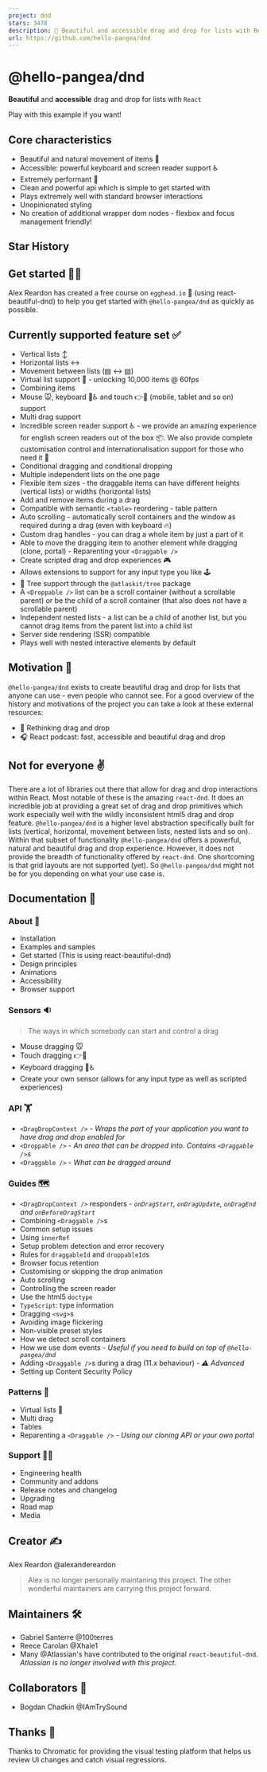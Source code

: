 ```yaml
---
project: dnd
stars: 3478
description: 💅 Beautiful and accessible drag and drop for lists with React. ⭐️ Star to support our work!
url: https://github.com/hello-pangea/dnd
---
```


@hello-pangea/dnd
=================

**Beautiful** and **accessible** drag and drop for lists with `React`

Play with this example if you want!

Core characteristics
--------------------

-   Beautiful and natural movement of items 💐
-   Accessible: powerful keyboard and screen reader support ♿️
-   Extremely performant 🚀
-   Clean and powerful api which is simple to get started with
-   Plays extremely well with standard browser interactions
-   Unopinionated styling
-   No creation of additional wrapper dom nodes - flexbox and focus management friendly!

Star History
------------

Get started 👩‍🏫
-----------------

Alex Reardon has created a free course on `egghead.io` 🥚 (using react-beautiful-dnd) to help you get started with `@hello-pangea/dnd` as quickly as possible.

Currently supported feature set ✅
---------------------------------

-   Vertical lists ↕
-   Horizontal lists ↔
-   Movement between lists (▤ ↔ ▤)
-   Virtual list support 👾 - unlocking 10,000 items @ 60fps
-   Combining items
-   Mouse 🐭, keyboard 🎹♿️ and touch 👉📱 (mobile, tablet and so on) support
-   Multi drag support
-   Incredible screen reader support ♿️ - we provide an amazing experience for english screen readers out of the box 📦. We also provide complete customisation control and internationalisation support for those who need it 💖
-   Conditional dragging and conditional dropping
-   Multiple independent lists on the one page
-   Flexible item sizes - the draggable items can have different heights (vertical lists) or widths (horizontal lists)
-   Add and remove items during a drag
-   Compatible with semantic `<table>` reordering - table pattern
-   Auto scrolling - automatically scroll containers and the window as required during a drag (even with keyboard 🔥)
-   Custom drag handles - you can drag a whole item by just a part of it
-   Able to move the dragging item to another element while dragging (clone, portal) - Reparenting your `<Draggable />`
-   Create scripted drag and drop experiences 🎮
-   Allows extensions to support for any input type you like 🕹
-   🌲 Tree support through the `@atlaskit/tree` package
-   A `<Droppable />` list can be a scroll container (without a scrollable parent) or be the child of a scroll container (that also does not have a scrollable parent)
-   Independent nested lists - a list can be a child of another list, but you cannot drag items from the parent list into a child list
-   Server side rendering (SSR) compatible
-   Plays well with nested interactive elements by default

Motivation 🤔
-------------

`@hello-pangea/dnd` exists to create beautiful drag and drop for lists that anyone can use - even people who cannot see. For a good overview of the history and motivations of the project you can take a look at these external resources:

-   📖 Rethinking drag and drop
-   🎧 React podcast: fast, accessible and beautiful drag and drop

Not for everyone ✌️
-------------------

There are a lot of libraries out there that allow for drag and drop interactions within React. Most notable of these is the amazing `react-dnd`. It does an incredible job at providing a great set of drag and drop primitives which work especially well with the wildly inconsistent html5 drag and drop feature. `@hello-pangea/dnd` is a higher level abstraction specifically built for lists (vertical, horizontal, movement between lists, nested lists and so on). Within that subset of functionality `@hello-pangea/dnd` offers a powerful, natural and beautiful drag and drop experience. However, it does not provide the breadth of functionality offered by `react-dnd`. One shortcoming is that grid layouts are not supported (yet). So `@hello-pangea/dnd` might not be for you depending on what your use case is.

Documentation 📖
----------------

### About 👋

-   Installation
-   Examples and samples
-   Get started (This is using react-beautiful-dnd)
-   Design principles
-   Animations
-   Accessibility
-   Browser support

### Sensors 🔉

> The ways in which somebody can start and control a drag

-   Mouse dragging 🐭
-   Touch dragging 👉📱
-   Keyboard dragging 🎹♿️
-   Create your own sensor (allows for any input type as well as scripted experiences)

### API 🏋️‍

-   `<DragDropContext />` - _Wraps the part of your application you want to have drag and drop enabled for_
-   `<Droppable />` - _An area that can be dropped into. Contains `<Draggable />`s_
-   `<Draggable />` - _What can be dragged around_

### Guides 🗺

-   `<DragDropContext />` responders - _`onDragStart`, `onDragUpdate`, `onDragEnd` and `onBeforeDragStart`_
-   Combining `<Draggable />`s
-   Common setup issues
-   Using `innerRef`
-   Setup problem detection and error recovery
-   Rules for `draggableId` and `droppableId`s
-   Browser focus retention
-   Customising or skipping the drop animation
-   Auto scrolling
-   Controlling the screen reader
-   Use the html5 `doctype`
-   `TypeScript`: type information
-   Dragging `<svg>`s
-   Avoiding image flickering
-   Non-visible preset styles
-   How we detect scroll containers
-   How we use dom events - _Useful if you need to build on top of `@hello-pangea/dnd`_
-   Adding `<Draggable />`s during a drag (11.x behaviour) - _⚠️ Advanced_
-   Setting up Content Security Policy

### Patterns 👷‍

-   Virtual lists 👾
-   Multi drag
-   Tables
-   Reparenting a `<Draggable />` - _Using our cloning API or your own portal_

### Support 👩‍⚕️

-   Engineering health
-   Community and addons
-   Release notes and changelog
-   Upgrading
-   Road map
-   Media

Creator ✍️
----------

Alex Reardon @alexandereardon

> Alex is no longer personally maintaning this project. The other wonderful maintainers are carrying this project forward.

Maintainers 🛠️
---------------

-   Gabriel Santerre @100terres
-   Reece Carolan @Xhale1
-   Many @Atlassian's have contributed to the original `react-beautiful-dnd`. _Atlassian is no longer involved with this project._

Collaborators 🤝
----------------

-   Bogdan Chadkin @IAmTrySound

Thanks 🤗
---------

Thanks to Chromatic for providing the visual testing platform that helps us review UI changes and catch visual regressions.
